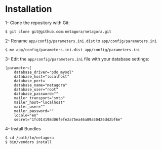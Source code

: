 Installation
============

1- Clone the repository with Git:

    $ git clone git@github.com:netagora/netagora.git

2- Rename `app/config/parameters.ini.dist` to `app/config/parameters.ini`

    $ mv app/config/parameters.ini.dist app/config/parameters.ini

3- Edit the `app/config/parameters.ini` file with your database settings:

    [parameters]
        database_driver="pdo_mysql"
        database_host="localhost"
        database_port=
        database_name="netagora"
        database_user="root"
        database_password=""
        mailer_transport="smtp"
        mailer_host="localhost"
        mailer_user=""
        mailer_password=""
        locale="en"
        secret="1fc014198d06fefe2a75ea46a09a50426d42bf6e"

4- Install Bundles

    $ cd /path/to/netagora
    $ bin/vendors install